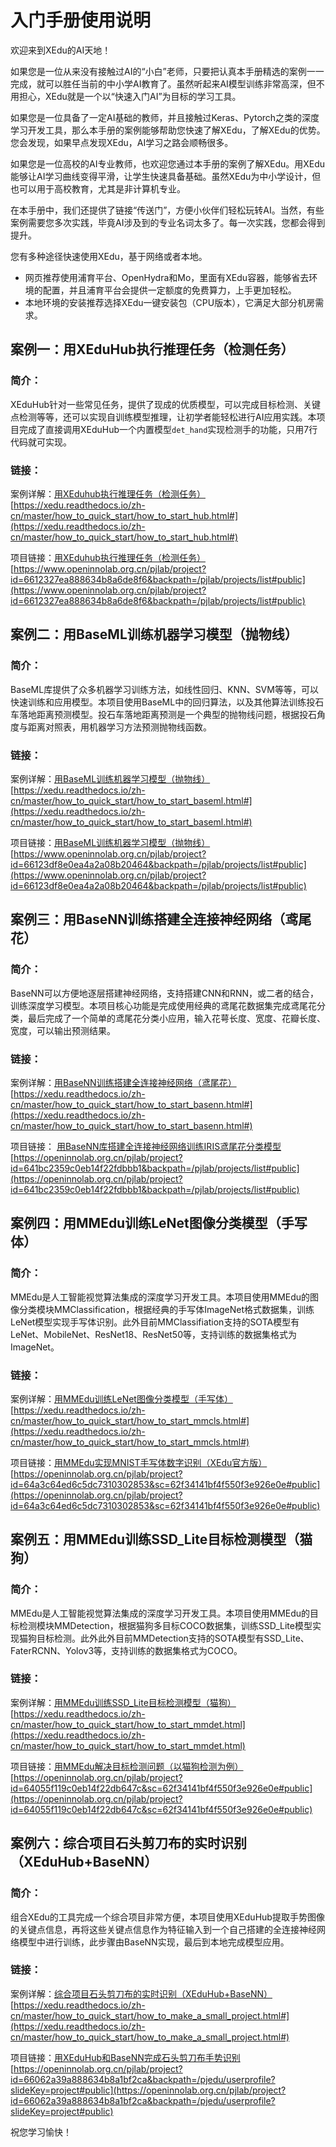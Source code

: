 # 入门手册使用说明

欢迎来到XEdu的AI天地！

如果您是一位从来没有接触过AI的“小白”老师，只要把认真本手册精选的案例一一完成，就可以胜任当前的中小学AI教育了。虽然听起来AI模型训练非常高深，但不用担心，XEdu就是一个以“快速入门AI”为目标的学习工具。

如果您是一位具备了一定AI基础的教师，并且接触过Keras、Pytorch之类的深度学习开发工具，那么本手册的案例能够帮助您快速了解XEdu，了解XEdu的优势。您会发现，如果早点发现XEdu，AI学习之路会顺畅很多。

如果您是一位高校的AI专业教师，也欢迎您通过本手册的案例了解XEdu。用XEdu能够让AI学习曲线变得平滑，让学生快速具备基础。虽然XEdu为中小学设计，但也可以用于高校教育，尤其是非计算机专业。

在本手册中，我们还提供了链接“传送门”，方便小伙伴们轻松玩转AI。当然，有些案例需要您多次实践，毕竟AI涉及到的专业名词太多了。每一次实践，您都会得到提升。

您有多种途径快速使用XEdu，基于网络或者本地。

- 网页推荐使用浦育平台、OpenHydra和Mo，里面有XEdu容器，能够省去环境的配置，并且浦育平台会提供一定额度的免费算力，上手更加轻松。
- 本地环境的安装推荐选择XEdu一键安装包（CPU版本），它满足大部分机房需求。


## 案例一：用XEduHub执行推理任务（检测任务）

### 简介：

XEduHub针对一些常见任务，提供了现成的优质模型，可以完成目标检测、关键点检测等等，还可以实现自训练模型推理，让初学者能轻松进行AI应用实践。本项目完成了直接调用XEduHub一个内置模型`det_hand`实现检测手的功能，只用7行代码就可实现。

### 链接：

案例详解：[用XEduhub执行推理任务（检测任务）](https://xedu.readthedocs.io/zh-cn/master/how_to_quick_start/how_to_start_hub.html#)
[https://xedu.readthedocs.io/zh-cn/master/how_to_quick_start/how_to_start_hub.html#](https://xedu.readthedocs.io/zh-cn/master/how_to_quick_start/how_to_start_hub.html#)

项目链接：[用XEduhub执行推理任务（检测任务）](https://www.openinnolab.org.cn/pjlab/project?id=6612327ea888634b8a6de8f6&backpath=/pjlab/projects/list#public)
[https://www.openinnolab.org.cn/pjlab/project?id=6612327ea888634b8a6de8f6&backpath=/pjlab/projects/list#public](https://www.openinnolab.org.cn/pjlab/project?id=6612327ea888634b8a6de8f6&backpath=/pjlab/projects/list#public)

## 案例二：用BaseML训练机器学习模型（抛物线）

### 简介：

BaseML库提供了众多机器学习训练方法，如线性回归、KNN、SVM等等，可以快速训练和应用模型。本项目使用BaseML中的回归算法，以及其他算法训练投石车落地距离预测模型。投石车落地距离预测是一个典型的抛物线问题，根据投石角度与距离对照表，用机器学习方法预测抛物线函数。

### 链接：

案例详解：[用BaseML训练机器学习模型（抛物线）](https://xedu.readthedocs.io/zh-cn/master/how_to_quick_start/how_to_start_baseml.html#)
[https://xedu.readthedocs.io/zh-cn/master/how_to_quick_start/how_to_start_baseml.html#](https://xedu.readthedocs.io/zh-cn/master/how_to_quick_start/how_to_start_baseml.html#)

项目链接：[用BaseML训练机器学习模型（抛物线）](https://www.openinnolab.org.cn/pjlab/project?id=66123df8e0ea4a2a08b20464&backpath=/pjlab/projects/list#public)
[https://www.openinnolab.org.cn/pjlab/project?id=66123df8e0ea4a2a08b20464&backpath=/pjlab/projects/list#public](https://www.openinnolab.org.cn/pjlab/project?id=66123df8e0ea4a2a08b20464&backpath=/pjlab/projects/list#public)

## 案例三：用BaseNN训练搭建全连接神经网络（鸢尾花）

### 简介：

BaseNN可以方便地逐层搭建神经网络，支持搭建CNN和RNN，或二者的结合，训练深度学习模型。本项目核心功能是完成使用经典的鸢尾花数据集完成鸢尾花分类，最后完成了一个简单的鸢尾花分类小应用，输入花萼长度、宽度、花瓣长度、宽度，可以输出预测结果。

### 链接：

案例详解：[用BaseNN训练搭建全连接神经网络（鸢尾花）](https://xedu.readthedocs.io/zh-cn/master/how_to_quick_start/how_to_start_basenn.html#)
[https://xedu.readthedocs.io/zh-cn/master/how_to_quick_start/how_to_start_basenn.html#](https://xedu.readthedocs.io/zh-cn/master/how_to_quick_start/how_to_start_basenn.html#)

项目链接：
[用BaseNN库搭建全连接神经网络训练IRIS鸢尾花分类模型](https://openinnolab.org.cn/pjlab/project?id=641bc2359c0eb14f22fdbbb1&backpath=/pjlab/projects/list#public)
[https://openinnolab.org.cn/pjlab/project?id=641bc2359c0eb14f22fdbbb1&backpath=/pjlab/projects/list#public](https://openinnolab.org.cn/pjlab/project?id=641bc2359c0eb14f22fdbbb1&backpath=/pjlab/projects/list#public)

## 案例四：用MMEdu训练LeNet图像分类模型（手写体）

### 简介：

MMEdu是人工智能视觉算法集成的深度学习开发工具。本项目使用MMEdu的图像分类模块MMClassification，根据经典的手写体ImageNet格式数据集，训练LeNet模型实现手写体识别。此外目前MMClassifiation支持的SOTA模型有LeNet、MobileNet、ResNet18、ResNet50等，支持训练的数据集格式为ImageNet。

### 链接：

案例详解：[用MMEdu训练LeNet图像分类模型（手写体）](https://xedu.readthedocs.io/zh-cn/master/how_to_quick_start/how_to_start_mmcls.html#)
[https://xedu.readthedocs.io/zh-cn/master/how_to_quick_start/how_to_start_mmcls.html#](https://xedu.readthedocs.io/zh-cn/master/how_to_quick_start/how_to_start_mmcls.html#)

项目链接：[用MMEdu实现MNIST手写体数字识别（XEdu官方版）](https://openinnolab.org.cn/pjlab/project?id=64a3c64ed6c5dc7310302853&sc=62f34141bf4f550f3e926e0e#public)
[https://openinnolab.org.cn/pjlab/project?id=64a3c64ed6c5dc7310302853&sc=62f34141bf4f550f3e926e0e#public](https://openinnolab.org.cn/pjlab/project?id=64a3c64ed6c5dc7310302853&sc=62f34141bf4f550f3e926e0e#public)

## 案例五：用MMEdu训练SSD_Lite目标检测模型（猫狗）

### 简介：

MMEdu是人工智能视觉算法集成的深度学习开发工具。本项目使用MMEdu的目标检测模块MMDetection，根据猫狗多目标COCO数据集，训练SSD_Lite模型实现猫狗目标检测。此外此外目前MMDetection支持的SOTA模型有SSD_Lite、FaterRCNN、Yolov3等，支持训练的数据集格式为COCO。

### 链接：

案例详解：[用MMEdu训练SSD_Lite目标检测模型（猫狗）](https://xedu.readthedocs.io/zh-cn/master/how_to_quick_start/how_to_start_mmdet.html)
[https://xedu.readthedocs.io/zh-cn/master/how_to_quick_start/how_to_start_mmdet.html](https://xedu.readthedocs.io/zh-cn/master/how_to_quick_start/how_to_start_mmdet.html)

项目链接：[用MMEdu解决目标检测问题（以猫狗检测为例）](https://openinnolab.org.cn/pjlab/project?id=64055f119c0eb14f22db647c&sc=62f34141bf4f550f3e926e0e#public)
[https://openinnolab.org.cn/pjlab/project?id=64055f119c0eb14f22db647c&sc=62f34141bf4f550f3e926e0e#public](https://openinnolab.org.cn/pjlab/project?id=64055f119c0eb14f22db647c&sc=62f34141bf4f550f3e926e0e#public)

## 案例六：综合项目石头剪刀布的实时识别（XEduHub+BaseNN）

### 简介：

组合XEdu的工具完成一个综合项目非常方便，本项目使用XEduHub提取手势图像的关键点信息，再将这些关键点信息作为特征输入到一个自己搭建的全连接神经网络模型中进行训练，此步骤由BaseNN实现，最后到本地完成模型应用。


### 链接：

案例详解：[综合项目石头剪刀布的实时识别（XEduHub+BaseNN）](https://xedu.readthedocs.io/zh-cn/master/how_to_quick_start/how_to_make_a_small_project.html#)
[https://xedu.readthedocs.io/zh-cn/master/how_to_quick_start/how_to_make_a_small_project.html#](https://xedu.readthedocs.io/zh-cn/master/how_to_quick_start/how_to_make_a_small_project.html#)

项目链接：[用XEduHub和BaseNN完成石头剪刀布手势识别](https://openinnolab.org.cn/pjlab/project?id=66062a39a888634b8a1bf2ca&backpath=/pjedu/userprofile?slideKey=project#public)
[https://openinnolab.org.cn/pjlab/project?id=66062a39a888634b8a1bf2ca&backpath=/pjedu/userprofile?slideKey=project#public](https://openinnolab.org.cn/pjlab/project?id=66062a39a888634b8a1bf2ca&backpath=/pjedu/userprofile?slideKey=project#public)

祝您学习愉快！
